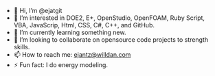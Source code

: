 - 👋 Hi, I’m @ejatgit
- 👀 I’m interested in DOE2, E+, OpenStudio, OpenFOAM, Ruby Script, VBA, JavaScrip, Html, CSS, C#, C++, and GitHub.
- 🌱 I’m currently learning something new.
- 💞️ I’m looking to collaborate on opensource code projects to strength skills.
- 📫 How to reach me: ejantz@willdan.com
- ⚡ Fun fact: I do energy modeling.

<!---
ejatgit/ejatgit is a ✨ special ✨ repository because its `README.md` (this file) appears on your GitHub profile.
You can click the Preview link to take a look at your changes.
--->
